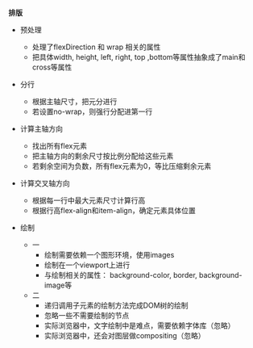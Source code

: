 **排版**
- 预处理
  - 处理了flexDirection 和 wrap 相关的属性
  - 把具体width, height, left, right, top ,bottom等属性抽象成了main和cross等属性

- 分行
  - 根据主轴尺寸，把元分进行
  - 若设置no-wrap，则强行分配进第一行

- 计算主轴方向
  - 找出所有flex元素
  - 把主轴方向的剩余尺寸按比例分配给这些元素
  - 若剩余空间为负数，所有flex元素为0，等比压缩剩余元素

- 计算交叉轴方向
  - 根据每一行中最大元素尺寸计算行高
  - 根据行高flex-align和item-align，确定元素具体位置

- 绘制
  - 一
    - 绘制需要依赖一个图形环境，使用images
    - 绘制在一个viewport上进行
    - 与绘制相关的属性： background-color, border, background-image等
  - 二
    - 递归调用子元素的绘制方法完成DOM树的绘制
    - 忽略一些不需要绘制的节点
    - 实际浏览器中，文字绘制中是难点，需要依赖字体库（忽略）
    - 实际浏览器中，还会对图层做compositing（忽略）
